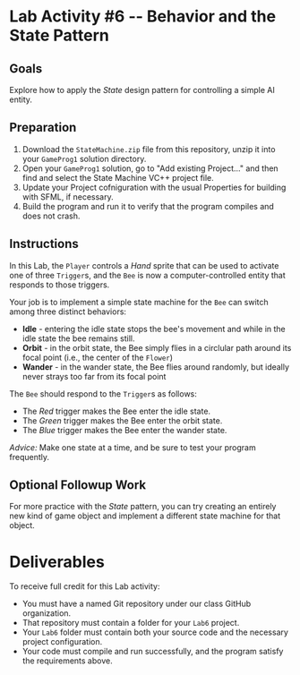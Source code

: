 # Lab Activity \#6 -- Behavior and the State Pattern

## Goals

Explore how to apply the _State_ design pattern for controlling a simple AI entity.

## Preparation

1. Download the `StateMachine.zip` file from this repository, unzip it into your `GameProg1` solution directory.
2. Open your `GameProg1` solution, go to "Add existing Project..." and then find and select the State Machine VC++ project file.
3. Update your Project cofniguration with the usual Properties for building with SFML, if necessary.
4. Build the program and run it to verify that the program compiles and does not crash.

## Instructions

In this Lab, the `Player` controls a _Hand_ sprite that can be used to activate one of three `Trigger`s, and the `Bee` is now a computer-controlled entity that responds to those triggers.

Your job is to implement a simple state machine for the `Bee` can switch among three distinct behaviors:

- __Idle__ - entering the idle state stops the bee's movement and while in the idle state the bee remains still.
- __Orbit__ - in the orbit state, the Bee simply flies in a circlular path around its focal point (i.e., the center of the `Flower`)
- __Wander__ - in the wander state, the Bee flies around randomly, but ideally never strays too far from its focal point

The `Bee` should respond to the `Trigger`s as follows:

- The _Red_ trigger makes the Bee enter the idle state.
- The _Green_ trigger makes the Bee enter the orbit state.
- The _Blue_ trigger makes the Bee enter the wander state.

_Advice:_ Make one state at a time, and be sure to test your program frequently.

## Optional Followup Work

For more practice with the _State_ pattern, you can try creating an entirely new kind of game object and implement a different state machine for that object.

# Deliverables
To receive full credit for this Lab activity:

- You must have a named Git repository under our class GitHub organization.
- That repository must contain a folder for your `Lab6` project.
- Your `Lab6` folder must contain both your source code and the necessary project configuration.
- Your code must compile and run successfully, and the program satisfy the requirements above.
